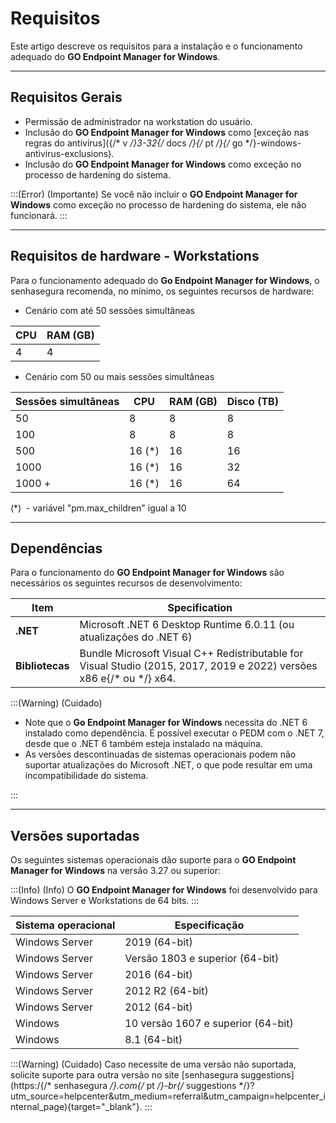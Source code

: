 # Requisitos

Este artigo descreve os requisitos para a instalação e o funcionamento adequado do **GO Endpoint Manager for Windows**.

* * *

## **Requisitos Gerais**

* Permissão de administrador na workstation do usuário.
* Inclusão do **GO Endpoint Manager for Windows** como [exceção nas regras do antivírus]({/* v */}3-32{/* docs */}{/* pt */}{/* go */}-windows-antivirus-exclusions).
* Inclusão do **GO Endpoint Manager for Windows** como exceção no processo de hardening do sistema.

:::(Error) (Importante)
Se você não incluir o **GO Endpoint Manager for Windows** como exceção no processo de hardening do sistema, ele não funcionará.
:::

* * *

## Requisitos de hardware - Workstations

Para o funcionamento adequado do **Go Endpoint Manager for Windows**, o senhasegura recomenda, no mínimo, os seguintes recursos de hardware:

- Cenário com até 50 sessões simultâneas

| CPU | RAM (GB) |
| --- | --- |
| 4 | 4 |
- Cenário com 50 ou mais sessões simultâneas

| Sessões simultâneas | CPU | RAM (GB) | Disco (TB) |
| --- | --- | --- | --- |
| 50 | 8 | 8 | 8 |
| 100 | 8 | 8 | 8 |
| 500 | 16 (*) | 16 | 16 |
| 1000 | 16 (*) | 16 | 32 |
| 1000 + | 16 (*) | 16 | 64 |

(*)  - variável "pm.max_children" igual a 10

* * *

## Dependências

Para o funcionamento do **GO Endpoint Manager for Windows** são necessários os seguintes recursos de desenvolvimento:
 
| Item | Specification |
| --- | --- |
| **.NET** | Microsoft .NET 6 Desktop Runtime 6.0.11 (ou atualizações do .NET 6) |
| **Bibliotecas** | Bundle Microsoft Visual C++ Redistributable for Visual Studio (2015, 2017, 2019 e 2022) versões x86 e{/* ou */} x64. |

:::(Warning) (Cuidado)

* Note que o **Go Endpoint Manager for Windows** necessita do .NET 6 instalado como dependência. É possível executar o PEDM com o .NET 7, desde que o .NET 6 também esteja instalado na máquina.
* As versões descontinuadas de sistemas operacionais podem não suportar atualizações do Microsoft .NET, o que pode resultar em uma incompatibilidade do sistema.

:::

* * *

## Versões suportadas

Os seguintes sistemas operacionais dão suporte para o **GO Endpoint Manager for Windows** na versão 3.27 ou superior:

:::(Info) (Info)
O **GO Endpoint Manager for Windows** foi desenvolvido para Windows Server e Workstations de 64 bits.
:::

| Sistema operacional  | Especificação |
| --- | --- |
| Windows Server  | 2019 (64-bit)|
| Windows Server  | Versão 1803 e superior (64-bit)|
| Windows Server  | 2016 (64-bit)|
| Windows Server | 2012 R2 (64-bit) |
| Windows Server  | 2012 (64-bit) |
| Windows |10 versão 1607 e superior (64-bit) |
| Windows | 8.1 (64-bit) |

:::(Warning) (Cuidado)
Caso necessite de uma versão não suportada, solicite suporte para outra versão no site [senhasegura suggestions](https:/{/* senhasegura */}.com{/* pt */}-br{/* suggestions */}?utm_source=helpcenter&utm_medium=referral&utm_campaign=helpcenter_internal_page){target="_blank"}.
:::